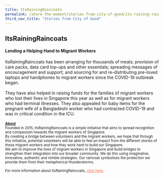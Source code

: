 ```yaml
---
title: ItsRainingRaincoats
permalink: /share-the-moment/stories-from-city-of-good/its-raining-raincoats
third_nav_title: "Stories from City of Good"
---
```

## ItsRainingRaincoats

#### Lending a Helping Hand to Migrant Workers

ItsRainingRaincoats has been arranging for thousands of meals; provision of care packs, data card top-ups and other essentials; spreading messages of encouragement and support; and sourcing for and re-distributing pre-loved laptops and handphones to migrant workers since the COVID-19 outbreak began.
<br>
<br>
They have also helped in raising funds for the families of migrant workers who lost their lives in Singapore this year as well as for migrant workers who had terminal illnesses. They also appealed for baby items for the pregnant wife of a Bangladeshi worker who had contracted COVID-19 and was in critical condition in the ICU.
<br>
<br>
<sup><b><u>About</u></b><br>
Founded in 2015, ItsRainingRaincoats is a simple initiative that aims to spread recognition and compassion towards the migrant workers of Singapore. 
<br>
By creating a bridge between volunteers and the migrant workers, we hope that through this initiative, potential volunteers will be able to feel an impact from the different stories of these migrant workers and how they work hard to build our Singapore.
<br>
We aim to improve the lives of migrant workers in Singapore and build bridges to strengthen their integration into our broader community. We do this using imaginative, innovative, authentic and nimble strategies. Our raincoat symbolises the protection we provide them from their metaphorical thunderstorms.
<br><br>For more information about ItsRainingRaincoats, <a href="https://www.facebook.com/itsrainingraincoats/" style="color:tomato">click here.</a></sup>
